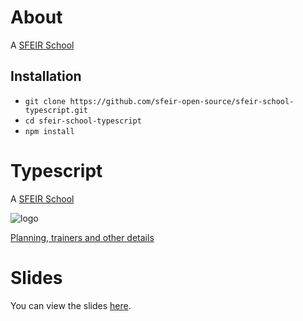 # About

A [SFEIR School](https://www.sfeir.com/formation/school/)

## Installation

- `git clone https://github.com/sfeir-open-source/sfeir-school-typescript.git`
- `cd sfeir-school-typescript`
- `npm install`

# Typescript

A [SFEIR School](https://www.sfeir.com/formation/school/)

![logo](https://www.sfeir.com/img/school/formations/Typescript%20100.png)

[Planning, trainers and other details](https://www.sfeir.com/formation/school/typescript-100/)

# Slides

You can view the slides [here](https://docs.google.com/presentation/d/1gikoLGqjlL-wbQOcJsQB_CEs-DAa3KNcTuvqSpeaeiA/edit?usp=sharing).
